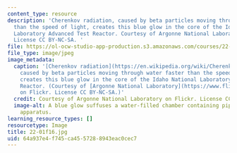 ```yaml
---
content_type: resource
description: 'Cherenkov radiation, caused by beta particles moving through water faster
  than the speed of light, creates this blue glow in the core of the Idaho National
  Laboratory Advanced Test Reactor. Courtesy of Argonne National Laboratory on Flickr.
  License CC BY-NC-SA. '
file: https://ol-ocw-studio-app-production.s3.amazonaws.com/courses/22-01-introduction-to-nuclear-engineering-and-ionizing-radiation-fall-2016/64a937e4f745ca4557288943eac0cec7_22-01f16.jpg
file_type: image/jpeg
image_metadata:
  caption: '[Cherenkov radiation](https://en.wikipedia.org/wiki/Cherenkov_radiation),
    caused by beta particles moving through water faster than the speed of light,
    creates this blue glow in the core of the Idaho National Laboratory Advanced Test
    Reactor. (Courtesy of [Argonne National Laboratory](https://www.flickr.com/photos/35734278@N05/3954062594/)
    on Flickr. License CC BY-NC-SA.)'
  credit: Courtesy of Argonne National Laboratory on Flickr. License CC BY-NC-SA.
  image-alt: A blue glow suffuses a water-filled chamber containing pipes and other
    apparatus.
learning_resource_types: []
resourcetype: Image
title: 22-01f16.jpg
uid: 64a937e4-f745-ca45-5728-8943eac0cec7
---
```

